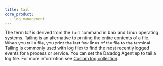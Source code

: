 ```yaml
---
title: tail
core_product:
  - log management
---
```

The term _tail_ is derived from the `tail` command in Unix and Linux operating systems. Tailing is an alternative to printing the entire contents of a file. When you tail a file, you print the last few lines of the file to the terminal. Tailing is commonly used with log files to find the most recently logged events for a process or service. You can set the Datadog Agent up to tail a log file. For more information see [Custom log collection][1].

[1]: /agent/logs/?tab=tailfiles#custom-log-collection